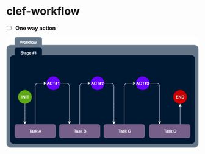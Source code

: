 # clef-workflow
- [ ] **One way action**

![Clef-Workflow-Single Direction Action](design/clef-workflow-single-direction-action.png)
